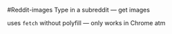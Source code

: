 #Reddit-images
Type in a subreddit — get images

uses `fetch` without polyfill — only works in Chrome atm
